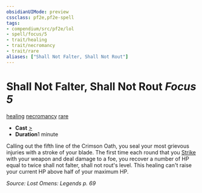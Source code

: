 ```yaml
---
obsidianUIMode: preview
cssclass: pf2e,pf2e-spell
tags:
- compendium/src/pf2e/lol
- spell/focus/5
- trait/healing
- trait/necromancy
- trait/rare
aliases: ["Shall Not Falter, Shall Not Rout"]
---
```

# Shall Not Falter, Shall Not Rout *Focus 5*   
[healing](../../rules/traits/healing.md)  [necromancy](../../rules/traits/necromancy.md)  [rare](../../rules/traits/rare.md)  

- **Cast** [>](../../rules/core-rulebook/chapter-9-playing-the-game.md#Actions "Single Action") 
- **Duration**1 minute

Calling out the fifth line of the Crimson Oath, you seal your most grievous injuries with a stroke of your blade. The first time each round that you [Strike](../../rules/actions/strike.md) with your weapon and deal damage to a foe, you recover a number of HP equal to twice shall not falter, shall not rout's level. This healing can't raise your current HP above half of your maximum HP.

*Source: Lost Omens: Legends p. 69*